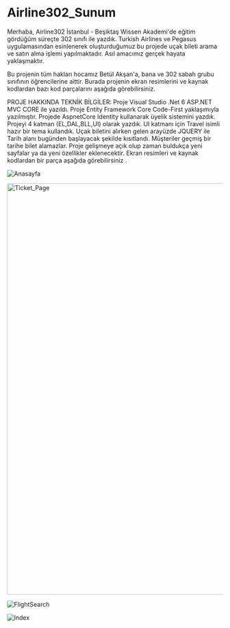 # Airline302_Sunum
Merhaba, Airline302 İstanbul - Beşiktaş Wissen Akademi'de eğitim gördüğüm süreçte 302 sınıfı ile yazdık. Turkish Airlines ve Pegasus uygulamasından esinlenerek oluşturduğumuz bu projede uçak bileti arama ve satın alma işlemi yapılmaktadır. Asıl amacımız gerçek hayata yaklaşmaktır.

Bu projenin tüm hakları hocamız Betül Akşan'a, bana ve 302 sabah grubu sınıfının öğrencilerine aittir. Burada projenin ekran resimlerini ve kaynak kodlardan bazı kod parçalarını aşağıda görebilirsiniz.

PROJE HAKKINDA TEKNİK BİLGİLER:
Proje Visual Studio .Net 6 ASP.NET MVC CORE ile yazıldı.
Proje Entity Framework Core Code-First yaklaşımıyla yazılmıştır.
Projede AspnetCore Identity kullanarak üyelik sistemini yazdık.
Projeyi 4 katman (EL,DAL,BLL,UI) olarak yazdık.
UI katmanı için Travel isimli hazır bir tema kullandık.
Uçak biletini alırken gelen arayüzde JQUERY ile Tarih alanı bugünden başlayacak şekilde kısıtlandı. Müşteriler geçmiş bir tarihe bilet alamazlar.
Proje gelişmeye açık olup zaman buldukça yeni sayfalar ya da yeni özellikler eklenecektir. Ekran resimleri ve kaynak kodlardan bir parça aşağıda görebilirsiniz .

![Anasayfa](https://user-images.githubusercontent.com/112905722/219972116-dd66f8ad-4656-4d8e-8305-660810ab6797.png)

<img width="959" alt="Ticket_Page" src="https://user-images.githubusercontent.com/112905722/219972121-d8fc62de-983b-4d8c-8470-2964a43bca8f.png">

![FlightSearch](https://user-images.githubusercontent.com/112905722/219972127-20cfa356-a119-46db-b3bd-99e4c005bff9.png)

![Index](https://user-images.githubusercontent.com/112905722/219972130-90ece409-0fb8-4b53-a23e-157bbb190217.png)

